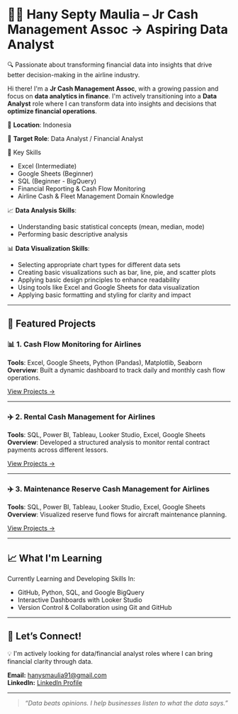 # 👩‍💻 Hany Septy Maulia – Jr Cash Management Assoc → Aspiring Data Analyst

🔍 Passionate about transforming financial data into insights that drive better decision-making in the airline industry.

Hi there! I'm a **Jr Cash Management Assoc**, with a growing passion and focus on **data analytics in finance**. 
I'm actively transitioning into a **Data Analyst** role where I can transform data into insights and decisions that **optimize financial operations**.

📍 **Location**: Indonesia 

🎯 **Target Role**: Data Analyst / Financial Analyst

🧠 Key Skills
   - Excel (Intermediate)
   - Google Sheets (Beginner)
   - SQL (Beginner - BigQuery)
   - Financial Reporting & Cash Flow Monitoring
   - Airline Cash & Fleet Management Domain Knowledge

📈 **Data Analysis Skills**:
   - Understanding basic statistical concepts (mean, median, mode)
   - Performing basic descriptive analysis

📊 **Data Visualization Skills**:
   - Selecting appropriate chart types for different data sets
   - Creating basic visualizations such as bar, line, pie, and scatter plots
   - Applying basic design principles to enhance readability
   - Using tools like Excel and Google Sheets for data visualization
   - Applying basic formatting and styling for clarity and impact

---

## 🚀 Featured Projects

### 📊 1. Cash Flow Monitoring for Airlines
**Tools**: Excel, Google Sheets, Python (Pandas), Matplotlib, Seaborn
**Overview**: Built a dynamic dashboard to track daily and monthly cash flow operations.

[View Projects →](/projects/Cash-Flow-Monitoring-for-Airlines)

---

### ✈️ 2. Rental Cash Management for Airlines
**Tools**: SQL, Power BI, Tableau, Looker Studio, Excel, Google Sheets
**Overview**: Developed a structured analysis to monitor rental contract payments across different lessors.

[View Projects →](/projects/Rental-Cash-Management-for-Airlines)

---

### ✈️ 3. Maintenance Reserve Cash Management for Airlines
**Tools**: SQL, Power BI, Tableau, Looker Studio, Excel, Google Sheets  
**Overview**: Visualized reserve fund flows for aircraft maintenance planning.

[View Projects →](/projects/Maintenance-Reserve-Cash-Management-for-Airlines)

---

## 📈 What I'm Learning

Currently Learning and Developing Skills In:

- GitHub, Python, SQL, and Google BigQuery
- Interactive Dashboards with Looker Studio
- Version Control & Collaboration using Git and GitHub

---

## 🤝 Let’s Connect!

💡 I'm actively looking for data/financial analyst roles where I can bring financial clarity through data.

**Email:** hanysmaulia91@gmail.com  
**LinkedIn:** [LinkedIn Profile](https://linkedin.com/in/hanysmaulia)

---

> *“Data beats opinions. I help businesses listen to what the data says.”*

